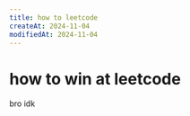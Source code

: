 ```yaml
---
title: how to leetcode
createAt: 2024-11-04
modifiedAt: 2024-11-04
---
```


# how to win at leetcode

bro idk
